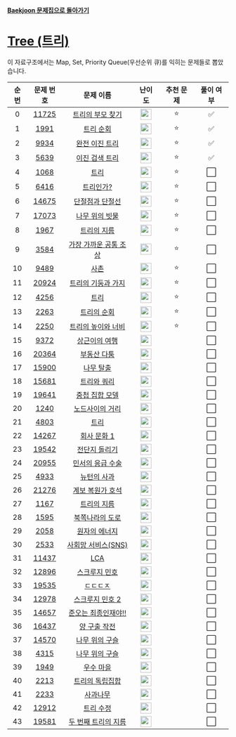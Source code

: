 **[Baekjoon 문제집으로 돌아가기](../readme.md)**

# [Tree (트리)](https://www.acmicpc.net/workbook/view/7645)

이 자료구조에서는 Map, Set, Priority Queue(우선순위 큐)를 익히는 문제들로 뽑았습니다.

| 순번 |                   문제 번호                    |                     문제 이름                     |                                 난이도                                 | 추천 문제 | 풀이 여부 |
| :--: | :--------------------------------------------: | :-----------------------------------------------: | :--------------------------------------------------------------------: | :-------: | :-------: |
|  0   | [11725](https://www.acmicpc.net/problem/11725) |      [트리의 부모 찾기](트리의_부모_찾기.md)      |  <img height="25px" src="https://static.solved.ac/tier_small/9.svg"/>  |    ⭐     |    ✅     |
|  1   |  [1991](https://www.acmicpc.net/problem/1991)  |             [트리 순회](트리_순회.md)             | <img height="25px"  src="https://static.solved.ac/tier_small/10.svg"/> |    ⭐     |    ✅     |
|  2   |  [9934](https://www.acmicpc.net/problem/9934)  |        [완전 이진 트리](완전_이진_트리.md)        | <img height="25px" src="https://static.solved.ac/tier_small/10.svg"/>  |    ⭐     |    ✅     |
|  3   |  [5639](https://www.acmicpc.net/problem/5639)  |        [이진 검색 트리](이진_검색_트리.md)        | <img height="25px" src="https://static.solved.ac/tier_small/10.svg"/>  |    ⭐     |    ✅     |
|  4   |  [1068](https://www.acmicpc.net/problem/1068)  |                  [트리](트리.md)                  | <img height="25px" src="https://static.solved.ac/tier_small/11.svg"/>  |    ⭐     |    ⬜️    |
|  5   |  [6416](https://www.acmicpc.net/problem/6416)  |             [트리인가?](트리인가?.md)             | <img height="25px" src="https://static.solved.ac/tier_small/11.svg"/>  |    ⭐     |    ⬜️    |
|  6   | [14675](https://www.acmicpc.net/problem/14675) |       [단절점과 단절선](단절점과_단절선.md)       | <img height="25px" src="https://static.solved.ac/tier_small/11.svg"/>  |    ⭐     |    ⬜️    |
|  7   | [17073](https://www.acmicpc.net/problem/17073) |        [나무 위의 빗물](나무_위의_빗물.md)        | <img height="25px" src="https://static.solved.ac/tier_small/11.svg"/>  |    ⭐     |    ⬜️    |
|  8   |  [1967](https://www.acmicpc.net/problem/1967)  |           [트리의 지름](트리의_지름.md)           | <img height="25px" src="https://static.solved.ac/tier_small/12.svg"/>  |    ⭐     |    ⬜️    |
|  9   |  [3584](https://www.acmicpc.net/problem/3584)  | [가장 가까운 공통 조상](가장_가까운_공통_조상.md) | <img height="25px" src="https://static.solved.ac/tier_small/12.svg"/>  |    ⭐     |    ⬜️    |
|  10  |  [9489](https://www.acmicpc.net/problem/9489)  |                  [사촌](사촌.md)                  | <img height="25px" src="https://static.solved.ac/tier_small/12.svg"/>  |    ⭐     |    ⬜️    |
|  11  | [20924](https://www.acmicpc.net/problem/20924) |    [트리의 기둥과 가지](트리의_기둥과_가지.md)    | <img height="25px" src="https://static.solved.ac/tier_small/12.svg"/>  |    ⭐     |    ⬜️    |
|  12  |  [4256](https://www.acmicpc.net/problem/4256)  |                  [트리](트리.md)                  | <img height="25px" src="https://static.solved.ac/tier_small/13.svg"/>  |    ⭐     |    ⬜️    |
|  13  |  [2263](https://www.acmicpc.net/problem/2263)  |           [트리의 순회](트리의_순회.md)           | <img height="25px" src="https://static.solved.ac/tier_small/14.svg"/>  |    ⭐     |    ⬜️    |
|  14  |  [2250](https://www.acmicpc.net/problem/2250)  |    [트리의 높이와 너비](트리의_높이와_너비.md)    | <img height="25px" src="https://static.solved.ac/tier_small/14.svg"/>  |    ⭐     |    ⬜️    |
|  15  |  [9372](https://www.acmicpc.net/problem/9372)  |         [상근이의 여행](상근이의_여행.md)         |  <img height="25px" src="https://static.solved.ac/tier_small/8.svg"/>  |           |    ⬜️    |
|  16  | [20364](https://www.acmicpc.net/problem/20364) |           [부동산 다툼](부동산_다툼.md)           |  <img height="25px" src="https://static.solved.ac/tier_small/9.svg"/>  |           |    ⬜️    |
|  17  | [15900](https://www.acmicpc.net/problem/15900) |             [나무 탈출](나무_탈출.md)             | <img height="25px" src="https://static.solved.ac/tier_small/10.svg"/>  |           |    ⬜️    |
|  18  | [15681](https://www.acmicpc.net/problem/15681) |           [트리와 쿼리](트리와_쿼리.md)           | <img height="25px" src="https://static.solved.ac/tier_small/11.svg"/>  |           |    ⬜️    |
|  19  | [19641](https://www.acmicpc.net/problem/19641) |        [중첩 집합 모델](중첩_집합_모델.md)        | <img height="25px" src="https://static.solved.ac/tier_small/11.svg"/>  |           |    ⬜️    |
|  20  |  [1240](https://www.acmicpc.net/problem/1240)  |       [노드사이의 거리](노드사이의_거리.md)       | <img height="25px" src="https://static.solved.ac/tier_small/11.svg"/>  |           |    ⬜️    |
|  21  |  [4803](https://www.acmicpc.net/problem/4803)  |                  [트리](트리.md)                  | <img height="25px" src="https://static.solved.ac/tier_small/12.svg"/>  |           |    ⬜️    |
|  22  | [14267](https://www.acmicpc.net/problem/14267) |           [회사 문화 1](회사_문화_1.md)           | <img height="25px" src="https://static.solved.ac/tier_small/12.svg"/>  |           |    ⬜️    |
|  23  | [19542](https://www.acmicpc.net/problem/19542) |         [전단지 돌리기](전단지_돌리기.md)         | <img height="25px" src="https://static.solved.ac/tier_small/12.svg"/>  |           |    ⬜️    |
|  24  | [20955](https://www.acmicpc.net/problem/20955) |      [민서의 응급 수술](민서의_응급_수술.md)      | <img height="25px" src="https://static.solved.ac/tier_small/12.svg"/>  |           |    ⬜️    |
|  25  |  [4933](https://www.acmicpc.net/problem/4933)  |           [뉴턴의 사과](뉴턴의_사과.md)           | <img height="25px" src="https://static.solved.ac/tier_small/13.svg"/>  |           |    ⬜️    |
|  26  | [21276](https://www.acmicpc.net/problem/21276) |      [계보 복원가 호석](계보_복원가_호석.md)      | <img height="25px" src="https://static.solved.ac/tier_small/13.svg"/>  |           |    ⬜️    |
|  27  |  [1167](https://www.acmicpc.net/problem/1167)  |           [트리의 지름](트리의_지름.md)           | <img height="25px" src="https://static.solved.ac/tier_small/13.svg"/>  |           |    ⬜️    |
|  28  |  [1595](https://www.acmicpc.net/problem/1595)  |       [북쪽나라의 도로](북쪽나라의_도로.md)       | <img height="25px" src="https://static.solved.ac/tier_small/13.svg"/>  |           |    ⬜️    |
|  29  |  [2058](https://www.acmicpc.net/problem/2058)  |         [원자의 에너지](원자의_에너지.md)         | <img height="25px" src="https://static.solved.ac/tier_small/13.svg"/>  |           |    ⬜️    |
|  30  |  [2533](https://www.acmicpc.net/problem/2533)  |   [사회망 서비스(SNS)](<사회망_서비스(SNS).md>)   | <img height="25px" src="https://static.solved.ac/tier_small/13.svg"/>  |           |    ⬜️    |
|  31  | [11437](https://www.acmicpc.net/problem/11437) |                   [LCA](LCA.md)                   | <img height="25px" src="https://static.solved.ac/tier_small/13.svg"/>  |           |    ⬜️    |
|  32  | [12896](https://www.acmicpc.net/problem/12896) |         [스크루지 민호](스크루지_민호.md)         | <img height="25px" src="https://static.solved.ac/tier_small/13.svg"/>  |           |    ⬜️    |
|  33  | [19535](https://www.acmicpc.net/problem/19535) |              [ㄷㄷㄷㅈ](ㄷㄷㄷㅈ.md)              | <img height="25px" src="https://static.solved.ac/tier_small/13.svg"/>  |           |    ⬜️    |
|  34  | [12978](https://www.acmicpc.net/problem/12978) |       [스크루지 민호 2](스크루지_민호_2.md)       | <img height="25px" src="https://static.solved.ac/tier_small/13.svg"/>  |           |    ⬜️    |
|  35  | [14657](https://www.acmicpc.net/problem/14657) |   [준오는 최종인재야!!](준오는_최종인재야!!.md)   | <img height="25px" src="https://static.solved.ac/tier_small/14.svg"/>  |           |    ⬜️    |
|  36  | [16437](https://www.acmicpc.net/problem/16437) |          [양 구출 작전](양_구출_작전.md)          | <img height="25px" src="https://static.solved.ac/tier_small/14.svg"/>  |           |    ⬜️    |
|  37  | [14570](https://www.acmicpc.net/problem/14570) |        [나무 위의 구슬](나무_위의_구슬.md)        | <img height="25px" src="https://static.solved.ac/tier_small/14.svg"/>  |           |    ⬜️    |
|  38  |  [4315](https://www.acmicpc.net/problem/4315)  |        [나무 위의 구슬](나무_위의_구슬.md)        | <img height="25px" src="https://static.solved.ac/tier_small/15.svg"/>  |           |    ⬜️    |
|  39  |  [1949](https://www.acmicpc.net/problem/1949)  |             [우수 마을](우수_마을.md)             | <img height="25px" src="https://static.solved.ac/tier_small/15.svg"/>  |           |    ⬜️    |
|  40  |  [2213](https://www.acmicpc.net/problem/2213)  |       [트리의 독립집합](트리의_독립집합.md)       | <img height="25px" src="https://static.solved.ac/tier_small/15.svg"/>  |           |    ⬜️    |
|  41  |  [2233](https://www.acmicpc.net/problem/2233)  |              [사과나무](사과나무.md)              | <img height="25px" src="https://static.solved.ac/tier_small/15.svg"/>  |           |    ⬜️    |
|  42  | [12912](https://www.acmicpc.net/problem/12912) |             [트리 수정](트리_수정.md)             | <img height="25px" src="https://static.solved.ac/tier_small/15.svg"/>  |           |    ⬜️    |
|  43  | [19581](https://www.acmicpc.net/problem/19581) |   [두 번째 트리의 지름](두_번째_트리의_지름.md)   | <img height="25px" src="https://static.solved.ac/tier_small/15.svg"/>  |           |    ⬜️    |
